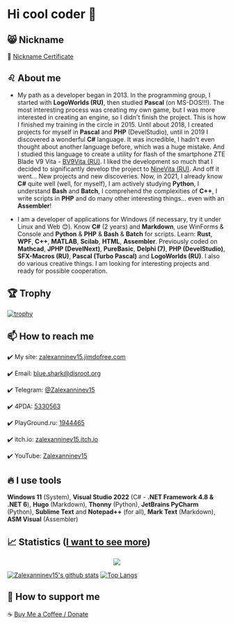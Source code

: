 # Hi cool coder 🤘

## 😸 Nickname

  👤 [Nickname Certificate](https://mynickname.com/en/Zalexanninev15)
  
## ♌ About me

- My path as a developer began in 2013. In the programming group, I started with **LogoWorlds (RU)**, then studied **Pascal** (on MS-DOS!!!). The most interesting process was creating my own game, but I was more interested in creating an engine, so I didn't finish the project. This is how I finished my training in the circle in 2015. Until about 2018, I created projects for myself in **Pascal** and **PHP** (DevelStudio), until in 2019 I discovered a wonderful **C#** language. It was incredible, I hadn't even thought about another language before, which was a huge mistake. And I studied this language to create a utility for flash of the smartphone ZTE Blade V9 Vita - [BV9Vita (RU)](https://4pda.ru/forum/index.php?showtopic=952274&view=findpost&p=88382383). I liked the development so much that I decided to significantly develop the project to [NineVita (RU)](https://4pda.ru/forum/index.php?showtopic=952274&view=findpost&p=91409816). And off it went... New projects and new discoveries. Now, in 2021, I already know **C#** quite well (well, for myself), I am actively studying **Python**, I understand **Bash** and **Batch**, I comprehend the complexities of **C++**, I write scripts in **PHP** and do many other interesting things... even with an **Assembler**!

- I am a developer of applications for Windows (if necessary, try it under Linux and Web 😊). Know **C#** (2 years) and **Markdown**, use WinForms & Console and **Python** & **PHP** & **Bash** & **Batch** for scripts. Learn: **Rust**, **WPF**, **C++**, **MATLAB**, **Scilab**, **HTML**, **Assembler**. Previously coded on **Mathcad**, **JPHP (DevelNext)**, **PureBasic**, **Delphi (7)**, **PHP (DevelStudio)**, **SFX-Macros (RU)**, **Pascal (Turbo Pascal)** and **LogoWorlds (RU)**. I also do various creative things. I am looking for interesting projects and ready for possible cooperation.

## 🏆 Trophy

[![trophy](https://github-profile-trophy.vercel.app/?username=ryo-ma&theme=algolia&rank=A,AAA,AA,B,BB,BBB,SECRET&row=2&column=3)](https://github.com/ryo-ma/github-profile-trophy)

## 📫 How to reach me

  ✔️ My site: [zalexanninev15.jimdofree.com](https://zalexanninev15.jimdofree.com)

  ✔️ Email: [blue.shark@disroot.org](mailto:blue.shark@disroot.org)
  
  ✔️ Telegram: [@Zalexanninev15](https://t.me/Zalexanninev15)
  
  ✔️ 4PDA: [5330563](https://4pda.ru/forum/index.php?showuser=5330563)

  ✔️ PlayGround.ru: [1944465](https://users.playground.ru/1944465)
  
  ✔️ itch.io: [zalexanninev15.itch.io](https://zalexanninev15.itch.io)
  
  ✔️ YouTube: [Zalexanninev15](https://youtube.com/channel/UCTzLPaG_Sdb58FMntgPauyg)

## 🔥 I use tools

**Windows 11** (System), **Visual Studio 2022** (C# - **.NET Framework 4.8 & .NET 6**), **Hugo** (Markdown), **Thonny** (Python), **JetBrains PyCharm** (Python), **Sublime Text** and **Notepad++** (for all), **Mark Text** (Markdown), **ASM Visual** (Assembler)

## 📈 Statistics ([I want to see more](https://coderstats.net/github/#zalexanninev15))

<div align="center"><img src="https://github-readme-streak-stats.herokuapp.com?user=Zalexanninev15&theme=react&date_format=j%20M%5B%20Y%5D&layout=compact"></div>

[![Zalexanninev15's github stats](https://github-readme-stats.vercel.app/api?username=Zalexanninev15&show_icons=true&layout=compact&include_all_comments=true&theme=react)](https://github.com/Zalexanninev15) [![Top Langs](https://github-readme-stats.vercel.app/api/top-langs/?username=Zalexanninev15&langs_count=14&layout=compact&theme=react&hide=TeX,PostScript,M4,Makefile,C)](https://github.com/Zalexanninev15)

## 🤠 How to support me

☕ [Buy Me a Coffee / Donate](https://zalexanninev15.jimdofree.com/buy-me-a-coffee)
